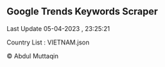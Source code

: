 

## Google Trends Keywords Scraper 
 
Last Update 05-04-2023 , 23:25:21

Country List :
VIETNAM.json



© Abdul Muttaqin 
